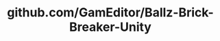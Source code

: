 ---
layout: post
title: github.com/GamEditor/Ballz-Brick-Breaker-Unity
categories: link
tags: [انگلیسی, برنامه‌نویسی]
---